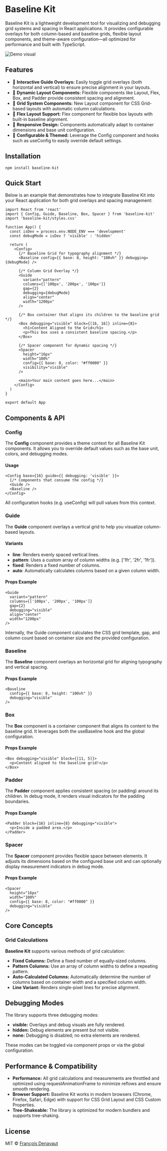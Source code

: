 # Baseline Kit

Baseline Kit is a lightweight development tool for visualizing and debugging grid systems and spacing in React applications. It provides configurable overlays for both column-based and baseline grids, flexible layout components, and theme-aware configuration—all optimized for performance and built with TypeScript.

![Demo visual](demo/padded-demo.png)

## Features

-  🎯 **Interactive Guide Overlays:** Easily toggle grid overlays (both horizontal and vertical) to ensure precise alignment in your layouts.
-  📏 **Dynamic Layout Components:** Flexible components like Layout, Flex, Box, and Padder provide consistent spacing and alignment.
-  🧩 **Grid System Components:** New Layout component for CSS Grid-based layouts with automatic column calculations.
-  📐 **Flex Layout Support:** Flex component for flexible box layouts with built-in baseline alignment.
-  🔄 **Responsive Design:** Components automatically adapt to container dimensions and base unit configuration.
-  🎨 **Configurable & Themed:** Leverage the Config component and hooks such as useConfig to easily override default settings.

## Installation

```shell
npm install baseline-kit

```

## Quick Start

Below is an example that demonstrates how to integrate Baseline Kit into your React application for both grid overlays
and spacing management:

```tsx
import React from 'react'
import { Config, Guide, Baseline, Box, Spacer } from 'baseline-kit'
import 'baseline-kit/styles.css'

function App() {
  const isDev = process.env.NODE_ENV === 'development'
  const debugMode = isDev ? 'visible' : 'hidden'

  return (
    <Config>
      {/* Baseline Grid for typography alignment */}
      <Baseline config={{ base: 8, height: "100vh" }} debugging={debugMode} />

      {/* Column Grid Overlay */}
      <Guide
        variant="pattern"
        columns={['100px', '200px', '100px']}
        gap={2}
        debugging={debugMode}
        align="center"
        width="1200px"
      />

      {/* Box container that aligns its children to the baseline grid */}
      <Box debugging="visible" block={[16, 16]} inline={8}>
        <h1>Content Aligned to the Grid</h1>
        <p>This box uses a consistent baseline spacing.</p>
      </Box>

      {/* Spacer component for dynamic spacing */}
      <Spacer
        height="16px"
        width="100%"
        config={{ base: 8, color: "#ff0000" }}
        visibility="visible"
      />

      <main>Your main content goes here...</main>
    </Config>
  )
}

export default App
```

## Components & API

### Config

The **Config** component provides a theme context for all Baseline Kit components. It allows you to override default
values such as the base unit, colors, and debugging modes.

#### Usage

```tsx
<Config base={16} guide={{ debugging: 'visible' }}>
  {/* Components that consume the config */}
  <Guide />
  <Baseline />
</Config>
```

All configuration hooks (e.g. useConfig) will pull values from this context.

### Guide

The **Guide** component overlays a vertical grid to help you visualize column-based layouts.

#### Variants

- **line**: Renders evenly spaced vertical lines.
- **pattern**: Uses a custom array of column widths (e.g. ['1fr', '2fr', '1fr']).
- **fixed**: Renders a fixed number of columns.
- **auto**: Automatically calculates columns based on a given column width.

#### Props Example

```tsx
<Guide
  variant="pattern"
  columns={['100px', '200px', '100px']}
  gap={2}
  debugging="visible"
  align="center"
  width="1200px"
/>
```

Internally, the Guide component calculates the CSS grid template, gap, and column count based on container size and the
provided configuration.

### Baseline

The **Baseline** component overlays an horizontal grid for aligning typography and vertical spacing.

#### Props Example

```tsx
<Baseline
  config={{ base: 8, height: "100vh" }}
  debugging="visible"
/>
```

### Box

The **Box** component is a container component that aligns its content to the baseline grid. It leverages both the
useBaseline hook and the global configuration.

#### Props Example

```tsx
<Box debugging="visible" block={[11, 5]}>
  <p>Content aligned to the baseline grid!</p>
</Box>
```

### Padder

The **Padder** component applies consistent spacing (or padding) around its children. In debug mode, it renders visual
indicators for the padding boundaries.

#### Props Example

```tsx
<Padder block={16} inline={8} debugging="visible">
  <p>Inside a padded area.</p>
</Padder>
```

### Spacer

The **Spacer** component provides flexible space between elements. It adjusts its dimensions based on the configured
base unit and can optionally display measurement indicators in debug mode.

#### Props Example

```tsx
<Spacer
  height="16px"
  width="100%"
  config={{ base: 8, color: "#ff0000" }}
  debugging="visible"
/>
```

## Core Concepts

### Grid Calculations

**Baseline Kit** supports various methods of grid calculation:

- **Fixed Columns:** Define a fixed number of equally-sized columns.
- **Pattern Columns:** Use an array of column widths to define a repeating pattern.
- **Auto-Calculated Columns:** Automatically determine the number of columns based on container width and a specified
  column width.
- **Line Variant:** Renders single-pixel lines for precise alignment.

## Debugging Modes

The library supports three debugging modes:

- **visible:** Overlays and debug visuals are fully rendered.
- **hidden:** Debug elements are present but not visible.
- **none:** Debugging is disabled; no extra elements are rendered.

These modes can be toggled via component props or via the global configuration.

## Performance & Compatibility

- **Performance:** All grid calculations and measurements are throttled and optimized using requestAnimationFrame to
  minimize reflows and ensure smooth rendering.
- **Browser Support:** Baseline Kit works in modern browsers (Chrome, Firefox, Safari, Edge) with support for CSS Grid
  Layout and CSS Custom Properties.
- **Tree-Shakeable:** The library is optimized for modern bundlers and supports tree-shaking.

## License

MIT © [François Denavaut](https://github.com/dnvt)
